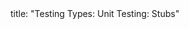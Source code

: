 <frontmatter>
title: "Testing Types: Unit Testing: Stubs"
</frontmatter>

<include src="unit-inPage-asFlat.md" boilerplate />